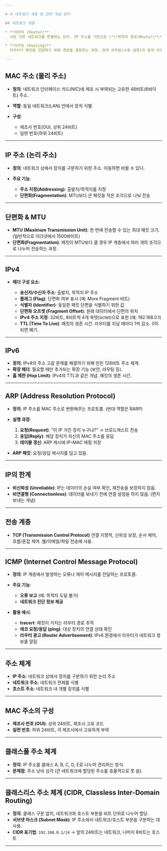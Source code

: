 ```yaml
---

# 🌐 네트워크 계층 및 관련 개념 정리

## 네트워크 계층

* **라우터 (Router)**
  서로 다른 네트워크를 연결하는 장치. IP 주소를 기반으로 \*\*최적의 경로(Route)\*\*를 찾아 패킷을 전달한다.

* **라우팅 (Routing)**
  라우터가 패킷을 전달하기 위해 경로를 결정하는 과정. 정적 라우팅(수동 설정)과 동적 라우팅(프로토콜 기반)이 있다.

---
```


## MAC 주소 (물리 주소)

* **정의**: 네트워크 인터페이스 카드(NIC)에 제조 시 부여되는 고유한 48비트(6바이트) 주소.
* **역할**: 동일 네트워크(LAN) 안에서 장치 식별.
* **구성**:

  * 제조사 번호(OUI, 상위 24비트)
  * 일련 번호(하위 24비트)

---

## IP 주소 (논리 주소)

* **정의**: 네트워크 상에서 장치를 구분하기 위한 주소. 이동하면 바뀔 수 있다.
* **주요 기능**:

  * **주소 지정(Addressing)**: 출발지/목적지를 지정
  * **단편화(Fragmentation)**: MTU보다 큰 패킷을 작은 조각으로 나눠 전송

---

## 단편화 & MTU

* **MTU (Maximum Transmission Unit)**: 한 번에 전송할 수 있는 최대 패킷 크기. (일반적으로 이더넷에서 1500바이트)
* **단편화(Fragmentation)**: 패킷이 MTU보다 클 경우 IP 계층에서 여러 개의 조각으로 나누어 전송하는 과정.

---

## IPv4

* **헤더 구성 요소**:

  * **송신자/수신자 주소**: 출발지, 목적지 IP 주소
  * **플래그 (Flag)**: 단편화 여부 표시 (예: More Fragment 비트)
  * **식별자 (Identifier)**: 동일한 패킷 단편을 식별하기 위한 값
  * **단편화 오프셋 (Fragment Offset)**: 원래 데이터에서 단편의 위치
  * **IPv4 주소 지정**: 32비트, 8비트씩 4개 옥텟(octet)으로 표현 (예: 192.168.0.1)
  * **TTL (Time To Live)**: 패킷의 생존 시간. 라우터를 지날 때마다 1씩 감소. 0이 되면 폐기.

---

## IPv6

* **정의**: IPv4의 주소 고갈 문제를 해결하기 위해 만든 128비트 주소 체계.
* **확장 헤더**: 필요할 때만 추가되는 확장 기능 (보안, 라우팅 등).
* **홉 제한 (Hop Limit)**: IPv4의 TTL과 같은 개념. 패킷의 생존 시간.

---

## ARP (Address Resolution Protocol)

* **정의**: IP 주소를 MAC 주소로 변환해주는 프로토콜. (반대 역할은 RARP)
* **실행 과정**:

  1. **요청(Request)**: “이 IP 가진 장치 누구냐?” → 브로드캐스트 전송
  2. **응답(Reply)**: 해당 장치가 자신의 MAC 주소를 응답
  3. **테이블 갱신**: ARP 캐시에 IP–MAC 매핑 저장
* **ARP 패킷**: 요청/응답 메시지를 담고 있음.

---

## IP의 한계

* **비신뢰성 (Unreliable)**: IP는 데이터의 손실 여부 확인, 재전송을 보장하지 않음.
* **비연결형 (Connectionless)**: 데이터를 보내기 전에 연결 설정을 하지 않음. (편지 보내는 개념)

---

## 전송 계층

* **TCP (Transmission Control Protocol)**
  연결 지향적, 신뢰성 보장, 순서 제어, 흐름/혼잡 제어. 웹/이메일/파일 전송에 사용.

---

## ICMP (Internet Control Message Protocol)

* **정의**: IP 계층에서 발생하는 오류나 제어 메시지를 전달하는 프로토콜.

* **주요 기능**:

  * **오류 보고** (예: 목적지 도달 불가)
  * **네트워크 진단 정보 제공**

* **활용 예시**:

  * **tracert**: 패킷이 거치는 라우터 경로 추적
  * **에코 요청/응답 (ping)**: 대상 장치의 연결 상태 확인
  * **라우터 광고 (Router Advertisement)**: IPv6 환경에서 라우터가 네트워크 정보를 알림

---

## 주소 체계

* **IP 주소**: 네트워크 상에서 장치를 구분하기 위한 논리 주소
* **네트워크 주소**: 네트워크 전체를 식별
* **호스트 주소**: 네트워크 내 개별 장치를 식별

---

## MAC 주소의 구성

* **제조사 번호 (OUI)**: 상위 24비트, 제조사 고유 코드
* **일련 번호**: 하위 24비트, 각 제조사에서 고유하게 부여

---

## 클래스풀 주소 체계

* **정의**: IP 주소를 클래스 A, B, C, D, E로 나누어 관리하는 방식.
* **문제점**: 주소 낭비 심각 (큰 네트워크에 할당된 주소를 효율적으로 못 씀).

---

## 클래스리스 주소 체계 (CIDR, Classless Inter-Domain Routing)

* **정의**: 클래스 구분 없이, 네트워크와 호스트 부분을 비트 단위로 나누어 할당.
* **서브넷 마스크 (Subnet Mask)**: IP 주소에서 네트워크/호스트 부분을 구분하는 데 사용.
* **CIDR 표기법**: `192.168.0.1/24` → 앞의 24비트는 네트워크, 나머지 8비트는 호스트

---
